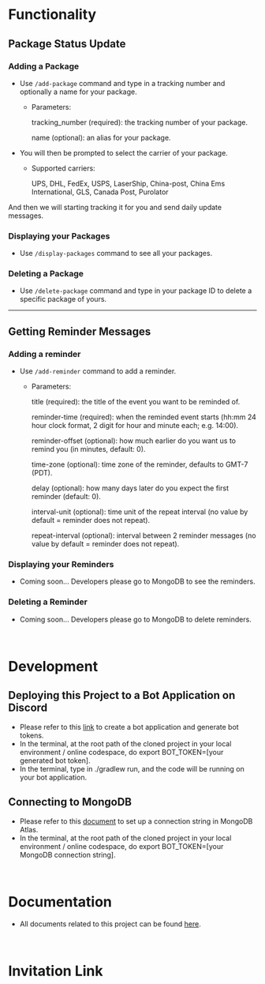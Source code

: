 # Functionality

## Package Status Update
### Adding a Package
- Use `/add-package` command and type in a tracking number and optionally a name for your package.
    - Parameters:

        tracking_number (required): the tracking number of your package.

        name (optional): an alias for your package.
- You will then be prompted to select the carrier of your package.
    - Supported carriers:

        UPS, DHL, FedEx, USPS, LaserShip, China-post, China Ems International, GLS, Canada Post, Purolator

And then we will starting tracking it for you and send daily update messages.

### Displaying your Packages
- Use `/display-packages` command to see all your packages.

### Deleting a Package
- Use `/delete-package` command and type in your package ID to delete a specific package of yours.

---
## Getting Reminder Messages
### Adding a reminder
- Use `/add-reminder` command to add a reminder.
    - Parameters:

        title (required): the title of the event you want to be reminded of.

        reminder-time (required): when the reminded event starts (hh:mm 24 hour clock format, 2 digit for hour and minute each; e.g. 14:00).

        reminder-offset (optional): how much earlier do you want us to remind you (in minutes, default: 0).

        time-zone (optional): time zone of the reminder, defaults to GMT-7 (PDT).

        delay (optional): how many days later do you expect the first reminder (default: 0).

        interval-unit (optional): time unit of the repeat interval (no value by default = reminder does not repeat).

        repeat-interval (optional): interval between 2 reminder messages (no value by default = reminder does not repeat).

### Displaying your Reminders
- Coming soon... Developers please go to MongoDB to see the reminders.

### Deleting a Reminder
- Coming soon... Developers please go to MongoDB to delete reminders.


<br>


# Development
## Deploying this Project to a Bot Application on Discord
- Please refer to this [link](https://www.xda-developers.com/how-to-create-discord-bot/) to create a bot application and generate bot tokens.
- In the terminal, at the root path of the cloned project in your local environment / online codespace, do export BOT_TOKEN=[your generated bot token].
- In the terminal, type in ./gradlew run, and the code will be running on your bot application.

## Connecting to MongoDB
- Please refer to this [document](https://docs.google.com/document/d/1VnlAC4TKOfoEuJhqoeGt6jn3dgVf3ulPvvVPQkEQnFE/) to set up a connection string in MongoDB Atlas.
- In the terminal, at the root path of the cloned project in your local environment / online codespace, do export BOT_TOKEN=[your MongoDB connection string].

<br>

# Documentation
- All documents related to this project can be found [here](https://drive.google.com/drive/folders/1KwwUDZ7SErRCVsoH6g6h0l3_oXPF8htD).

<br>

# Invitation Link
